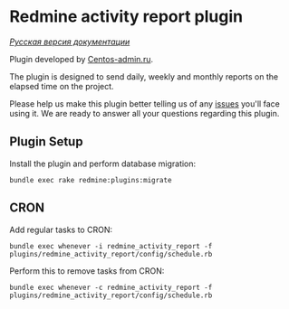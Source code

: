 # Redmine activity report plugin

*[Русская версия документации](README.ru.md)*

Plugin developed by [Centos-admin.ru](http://centos-admin.ru/).

The plugin is designed to send daily, weekly and monthly reports on the elapsed time on the project.

Please help us make this plugin better telling us of any [issues](https://github.com/centosadmin/redmine_activity_report/issues) you'll face using it. We are ready to answer all your questions regarding this plugin.

## Plugin Setup

Install the plugin and perform database migration:

```
bundle exec rake redmine:plugins:migrate
```

## CRON

Add regular tasks to CRON:

```
bundle exec whenever -i redmine_activity_report -f plugins/redmine_activity_report/config/schedule.rb
```

Perform this to remove tasks from CRON:

```
bundle exec whenever -c redmine_activity_report -f plugins/redmine_activity_report/config/schedule.rb
```

